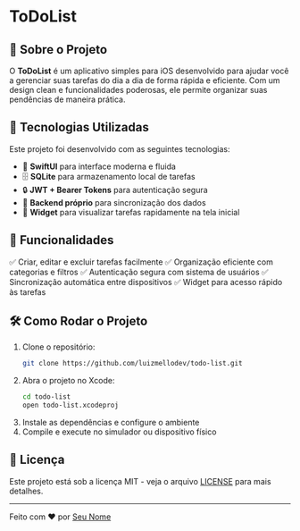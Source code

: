 # ToDoList

## 📌 Sobre o Projeto

O **ToDoList** é um aplicativo simples para iOS desenvolvido para ajudar você a gerenciar suas tarefas do dia a dia de forma rápida e eficiente. Com um design clean e funcionalidades poderosas, ele permite organizar suas pendências de maneira prática.

## 🚀 Tecnologias Utilizadas

Este projeto foi desenvolvido com as seguintes tecnologias:

- 🍏 **SwiftUI** para interface moderna e fluida
- 🗄 **SQLite** para armazenamento local de tarefas
- 🔒 **JWT + Bearer Tokens** para autenticação segura
- 📡 **Backend próprio** para sincronização dos dados
- 📲 **Widget** para visualizar tarefas rapidamente na tela inicial

## 🎯 Funcionalidades

✅ Criar, editar e excluir tarefas facilmente
✅ Organização eficiente com categorias e filtros
✅ Autenticação segura com sistema de usuários
✅ Sincronização automática entre dispositivos
✅ Widget para acesso rápido às tarefas

## 🛠 Como Rodar o Projeto

1. Clone o repositório:
   ```sh
   git clone https://github.com/luizmellodev/todo-list.git
   ```
2. Abra o projeto no Xcode:
   ```sh
   cd todo-list
   open todo-list.xcodeproj
   ```
3. Instale as dependências e configure o ambiente
4. Compile e execute no simulador ou dispositivo físico

## 📜 Licença

Este projeto está sob a licença MIT - veja o arquivo [LICENSE](LICENSE) para mais detalhes.

---

Feito com ❤️ por [Seu Nome](https://github.com/luizmellodev)

